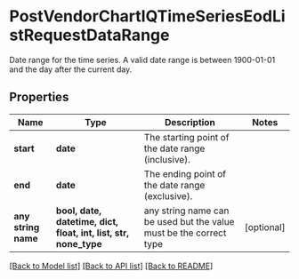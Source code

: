 # PostVendorChartIQTimeSeriesEodListRequestDataRange

Date range for the time series. A valid date range is between 1900-01-01 and the day after the current day.

## Properties
Name | Type | Description | Notes
------------ | ------------- | ------------- | -------------
**start** | **date** | The starting point of the date range (inclusive). | 
**end** | **date** | The ending point of the date range (exclusive). | 
**any string name** | **bool, date, datetime, dict, float, int, list, str, none_type** | any string name can be used but the value must be the correct type | [optional]

[[Back to Model list]](../README.md#documentation-for-models) [[Back to API list]](../README.md#documentation-for-api-endpoints) [[Back to README]](../README.md)



